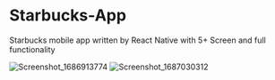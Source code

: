 # Starbucks-App
Starbucks mobile app written by React Native with  5+ Screen and full functionality
<p align="center">



![Screenshot_1686913774](https://github.com/AtaSahin/Starbucks-App/assets/80812122/3cc75e6f-7e5d-424d-9e58-f02ff51c58bc)
![Screenshot_1687030312](https://github.com/AtaSahin/Starbucks-App/assets/80812122/64870ac6-a58d-4a54-99e7-b7338814a335)


</p>

